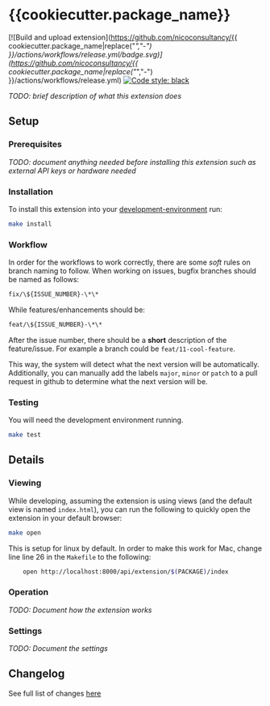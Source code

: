 # {{cookiecutter.package_name}}

[![Build and upload extension](https://github.com/nicoconsultancy/{{ cookiecutter.package_name|replace("_","-") }}/actions/workflows/release.yml/badge.svg)](https://github.com/nicoconsultancy/{{ cookiecutter.package_name|replace("_","-") }}/actions/workflows/release.yml)
[![Code style: black](https://img.shields.io/badge/code%20style-black-000000.svg)](https://github.com/psf/black)


*TODO: brief description of what this extension does*

## Setup

### Prerequisites

*TODO: document anything needed before installing this extension such as external API keys or hardware needed*

### Installation

To install this extension into your [development-environment](https://github.com/nicoconsultancy/imm-development-environment) run:

```bash
make install
```

### Workflow

In order for the workflows to work correctly, there are some *soft* rules on branch naming to follow. When working on issues, bugfix branches should be named as follows:
```bash
fix/\${ISSUE_NUMBER}-\*\*
```

While features/enhancements should be:
```bash
feat/\${ISSUE_NUMBER}-\*\*
```

After the issue number, there should be a **short** description of the feature/issue. For example a branch could be `feat/11-cool-feature`.

This way, the system will detect what the next version will be automatically. Additionally, you can manually add the labels `major`, `minor` or `patch` to a pull request in github to determine what the next version will be.

### Testing

You will need the development environment running.

```bash
make test
```

## Details

### Viewing

While developing, assuming the extension is using views (and the default view is named `index.html`), you can run the following to quickly open the extension in your default browser:

```bash
make open
```

This is setup for linux by default. In order to make this work for Mac, change line line 26 in the `Makefile` to the following:

```bash
    open http://localhost:8000/api/extension/$(PACKAGE)/index
```

### Operation

*TODO: Document how the extension works*

### Settings

*TODO: Document the settings*

## Changelog

See full list of changes [here](./CHANGELOG.md)
